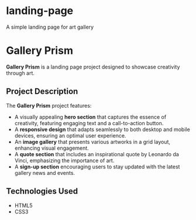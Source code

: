 # landing-page

A simple landing page for art gallery

# Gallery Prism

**Gallery Prism** is a landing page project designed to showcase creativity through art.

## Project Description

The **Gallery Prism** project features:

- A visually appealing **hero section** that captures the essence of creativity, featuring engaging text and a call-to-action button.
- A **responsive design** that adapts seamlessly to both desktop and mobile devices, ensuring an optimal user experience.
- An **image gallery** that presents various artworks in a grid layout, enhancing visual engagement.
- A **quote section** that includes an inspirational quote by Leonardo da Vinci, emphasizing the importance of art.
- A **sign-up section** encouraging users to stay updated with the latest gallery news and events.

## Technologies Used

- HTML5
- CSS3

